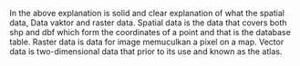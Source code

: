 In the above explanation is solid and clear explanation of what the spatial data, Data vaktor and raster data. Spatial data is the data that covers both shp and dbf which form the coordinates of a point and that is the database table. Raster data is data for image memuculkan a pixel on a map. Vector data is two-dimensional data that prior to its use and known as the atlas.
